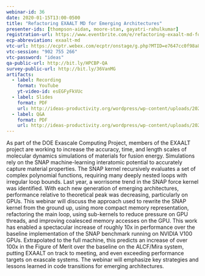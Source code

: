 ```yaml
---
webinar-id: 36
date: 2020-01-15T13:00-0500
title: "Refactoring EXAALT MD for Emerging Architectures"
presenter-ids: [thompson-aidan, moore-stan, gayatri-rahulkumar]
registration-url: https://www.eventbrite.com/e/refactoring-exaalt-md-for-emerging-architectures-tickets-85789477637
ecp-abbreviation: exaalt-md
vtc-url: https://ecptr.webex.com/ecptr/onstage/g.php?MTID=e7647cc0f98a8d0edacdd8e79f9c3b997
vtc-session: "902 755 266"
vtc-password: "ideas"
qa-public-url: http://bit.ly/HPCBP-QA
survey-public-url: http://bit.ly/36VanMG
artifacts:
  - label: Recording
    format: YouTube
    yt-video-id: esEGFyFkVUc
  - label: Slides
    format: PDF
    url: http://ideas-productivity.org/wordpress/wp-content/uploads/2020/01/webinar036-exaalt.pdf
  - label: Q&A
    format: PDF
    url: http://ideas-productivity.org/wordpress/wp-content/uploads/2020/01/webinar036-exaalt-qa.pdf
---
```

As part of the DOE Exascale Computing Project, members of the EXAALT project are working to increase the accuracy, time, and length scales of molecular dynamics simulations of materials for fusion energy. Simulations rely on the SNAP machine-learning interatomic potential to accurately capture material properties. The SNAP kernel recursively evaluates a set of complex polynomial functions, requiring many deeply nested loops with irregular loop bounds. Last year, a worrisome trend in the SNAP force kernel was identified. With each new generation of emerging architectures, performance relative to theoretical peak was decreasing, particularly on GPUs. This webinar will discuss the approach used to rewrite the SNAP kernel from the ground up, using more compact memory representation, refactoring the main loop, using sub-kernels to reduce pressure on GPU threads, and improving coalesced memory accesses on the GPU. This work has enabled a spectacular increase of roughly 10x in performance over the baseline implementation of the SNAP benchmark running on NVIDIA V100 GPUs. Extrapolated to the full machine, this predicts an increase of over 100x in the Figure of Merit over the baseline on the ALCF/Mira system, putting EXAALT on track to meeting, and even exceeding performance targets on exascale systems. The webinar will emphasize key strategies and lessons learned in code transitions for emerging architectures.
